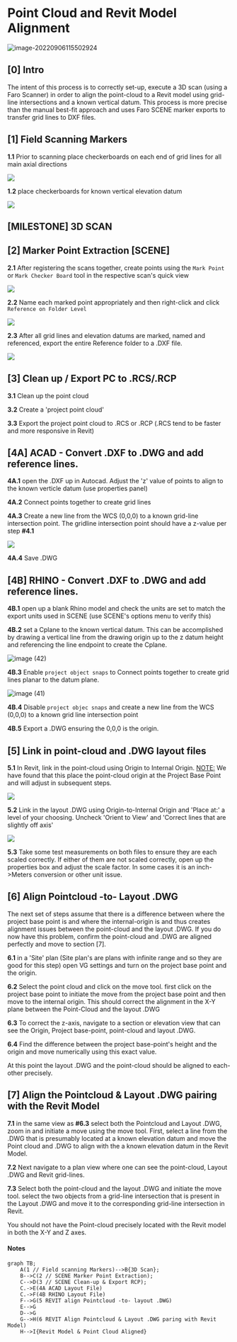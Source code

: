 # Point Cloud and Revit Model Alignment

![image-20220906115502924](assets/Point%20Cloud%20and%20Revit%20Model%20Alignment___assets/image-20220906115502924.png)

## [0] Intro

The intent of this process is to correctly set-up, execute a 3D scan (using a Faro Scanner) in order to align the point-cloud to a Revit model using grid-line intersections and a known vertical datum. This process is more precise than the manual best-fit approach and uses Faro SCENE marker exports to transfer grid lines to DXF files.



## [1] Field Scanning Markers

**1.1** Prior to scanning place checkerboards on each end of grid lines for all main axial directions

<img src="https://github.com/cobyiv/digital-construction-notes/blob/master/assets/Point Cloud and Revit Model Alignment___assets/image (37).jpg?raw=true" style="zoom:100%;" />

**1.2** place checkerboards for known vertical elevation datum

<img src="https://github.com/cobyiv/digital-construction-notes/blob/master/assets/Point Cloud and Revit Model Alignment___assets/image (37)V.jpg?raw=true" style="zoom:100%;" />



## [MILESTONE] 3D SCAN

## [2] Marker Point Extraction [SCENE]

**2.1** After registering the scans together, create points using the `Mark Point` or `Mark Checker Board` tool in the respective scan's quick view

<img src="https://github.com/cobyiv/digital-construction-notes/blob/master/assets/Point Cloud and Revit Model Alignment___assets/image (38).png?raw=true" style="zoom:100%;" />


**2.2** Name each marked point appropriately and then right-click and click `Reference on Folder Level`


<img src="https://github.com/cobyiv/digital-construction-notes/blob/master/assets/Point Cloud and Revit Model Alignment___assets/image (39).png?raw=true" style="zoom:100%;" />

**2.3** After all grid lines and elevation datums are marked, named and referenced, export the entire Reference folder to a .DXF file. 

<img src="https://github.com/cobyiv/digital-construction-notes/blob/master/assets/Point Cloud and Revit Model Alignment___assets/image (40).png?raw=true" style="zoom:100%;" />

## [3] Clean up / Export PC to .RCS/.RCP

**3.1** Clean up the point cloud

**3.2** Create a 'project point cloud'

**3.3** Export the project point cloud to .RCS or .RCP (.RCS tend to be faster and more responsive in Revit)



## [4A] ACAD - Convert .DXF to .DWG and add reference lines.

**4A.1** open the .DXF up in Autocad. Adjust the 'z' value of points to align to the known verticle datum (use properties panel)

**4A.2** Connect points together to create grid lines

**4A.3** Create a new line from the WCS (0,0,0) to a known grid-line intersection point. The gridline intersection point should have a z-value per step **#4.1**

<img src="https://github.com/cobyiv/digital-construction-notes/blob/master/assets/Point Cloud and Revit Model Alignment___assets/image (37)_Datum.jpg?raw=true" style="zoom:100%;" />

**4A.4** Save .DWG

## [4B] RHINO - Convert .DXF to .DWG and add reference lines.

**4B.1** open up a blank Rhino model and check the units are set to match the export units used in SCENE (use SCENE's options menu to verify this)

**4B.2** set a Cplane to the known vertical datum. This can be accomplished by drawing a vertical line from the drawing origin up to the z datum height and referencing the line endpoint to create the Cplane.

![image (42)](assets/Point%20Cloud%20and%20Revit%20Model%20Alignment___assets/image%20(42).png)

**4B.3** Enable  `project object snaps` to Connect points together to create grid lines planar to the datum plane.

![image (41)](assets/Point%20Cloud%20and%20Revit%20Model%20Alignment___assets/image%20(41).png)

**4B.4** Disable `project objec snaps` and create a new line from the WCS (0,0,0) to a known grid line intersection point

**4B.5** Export a .DWG ensuring the 0,0,0 is the origin.

## [5] Link in point-cloud and .DWG layout files

**5.1** In Revit, link in the point-cloud using Origin to Internal Origin. <u>NOTE:</u> We have found that this place the point-cloud origin at the Project Base Point and will adjust in subsequent steps.

<img src="https://github.com/cobyiv/digital-construction-notes/blob/master/assets/Point Cloud and Revit Model Alignment___assets/image-20220901160016139.png?raw=true" style="zoom:100%;" />

**5.2**  Link in the layout .DWG using Origin-to-Internal Origin and 'Place at:' a level of your choosing. Uncheck 'Orient to View' and 'Correct lines that are slightly off axis'

<img src="https://github.com/cobyiv/digital-construction-notes/blob/master/assets/Point Cloud and Revit Model Alignment___assets/image-20220901160351891.png?raw=true" style="zoom:100%;" />

**5.3** Take some test measurements on both files to ensure they are each scaled correctly. If either of them are not scaled correctly, open up the properties box and adjust the scale factor. In some cases it is an inch->Meters conversion or other unit issue.



## [6] Align Pointcloud -to- Layout .DWG

The next set of steps assume that there is a difference between where the project base point is and where the internal-origin is and thus creates alignment issues between the point-cloud and the layout .DWG. If you do now have this problem, confirm the point-cloud and .DWG are aligned perfectly and move to section [7].

**6.1** in a 'Site' plan (Site plan's are plans with infinite range and so they are good for this step) open VG settings and turn on the project base point and the origin.

**6.2** Select the point cloud and click on the move tool. first click on the project base point to initiate the move from the project base point and then move to the internal origin. This should correct the alignment in the X-Y plane between the Point-Cloud and the layout .DWG

**6.3** To correct the z-axis, navigate to a section or elevation view that can see the Origin, Project base-point, point-cloud and layout .DWG.

**6.4** Find the difference between the project base-point's height and the origin and move numerically using this exact value.

At this point the layout .DWG and the point-cloud should be aligned to each-other precisely.



## [7] Align the Pointcloud & Layout .DWG pairing with the Revit Model

**7.1** in the same view as **#6.3** select both the Pointcloud and Layout .DWG, zoom in and initiate a move using the move tool. First, select a line from the .DWG that is presumably located at a known elevation datum and move the Point cloud and .DWG to align with the a known elevation datum in the Revit Model.

**7.2** Next navigate to a plan view where one can see the point-cloud, Layout .DWG and Revit grid-lines.

**7.3** Select both the point-cloud and the layout .DWG and initiate the move tool. select the two objects from a grid-line intersection that is present in the Layout .DWG and move it to the corresponding grid-line intersection in Revit.

You should not have the Point-cloud precisely located with the Revit model in both the X-Y and Z axes.





#### Notes

```mermaid
graph TB;
    A(1 // Field scanning Markers)-->B{3D Scan};
    B-->C(2 // SCENE Marker Point Extraction);
    C-->D(3 // SCENE Clean-up & Export RCP);
    C.->E(4A ACAD Layout File)
    C.->F(4B RHINO Layout File)
    F-->G(5 REVIT align Pointcloud -to- layout .DWG)
    E-->G
    D-->G
    G-->H(6 REVIT Align Pointcloud & Layout .DWG paring with Revit Model)
    H-->I{Revit Model & Point Cloud Aligned}
```

​    
